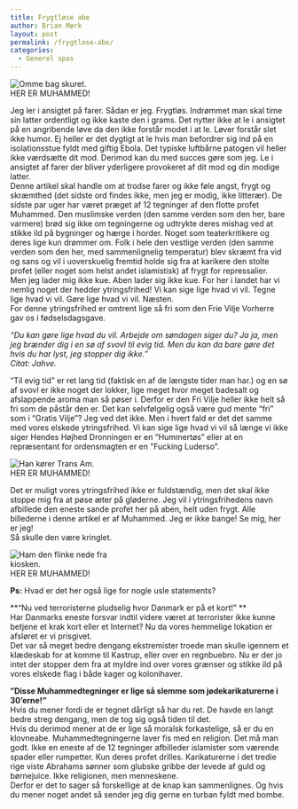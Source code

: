 ```yaml
---
title: Frygtløse abe
author: Brian Mørk
layout: post
permalink: /frygtlose-abe/
categories:
  - Generel spas
---
```

<div class="bitImage bitLeft" style="width: 210px">
  <img src="http://www.abekat.net/wp-content/images/shed.jpg" alt="Omme bag skuret." /><br /> HER ER MUHAMMED!
</div>

Jeg ler i ansigtet på farer. Sådan er jeg. Frygtløs. Indrømmet man skal time sin latter ordentligt og ikke kaste den i grams. Det nytter ikke at le i ansigtet på en angribende løve da den ikke forstår modet i at le. Løver forstår slet ikke humor. Ej heller er det dygtigt at le hvis man befordrer sig ind på en isolationsstue fyldt med giftig Ebola. Det typiske luftbårne patogen vil heller ikke værdsætte dit mod. Derimod kan du med succes gøre som jeg. Le i ansigtet af farer der bliver yderligere provokeret af dit mod og din modige latter.  
Denne artikel skal handle om at trodse farer og ikke føle angst, frygt og skræmthed (det sidste ord findes ikke, men jeg er modig, ikke litterær). De sidste par uger har været præget af 12 tegninger af den flotte profet Muhammed. Den muslimske verden (den samme verden som den her, bare varmere) brød sig ikke om tegningerne og udtrykte deres mishag ved at stikke ild på bygninger og hærge i horder. Noget som teaterkritikere og deres lige kun drømmer om. Folk i hele den vestlige verden (den samme verden som den her, med sammenlignelig temperatur) blev skræmt fra vid og sans og vil i uoverskuelig fremtid holde sig fra at karikere den stolte profet (eller noget som helst andet islamistisk) af frygt for repressalier.  
Men jeg lader mig ikke kue. Aben lader sig ikke kue. For her i landet har vi nemlig noget der hedder ytringsfrihed! Vi kan sige lige hvad vi vil. Tegne lige hvad vi vil. Gøre lige hvad vi vil. Næsten.  
For denne ytringsfrihed er omtrent lige så fri som den Frie Vilje Vorherre gav os i fødselsdagsgave.

*“Du kan gøre lige hvad du vil. Arbejde om søndagen siger du? Ja ja, men jeg brænder dig i en sø af svovl til evig tid. Men du kan da bare gøre det hvis du har lyst, jeg stopper dig ikke.”  
Citat: Jahve.*

“Til evig tid” er ret lang tid (faktisk en af de længste tider man har.) og en sø af svovl er ikke noget der lokker, lige meget hvor meget badesalt og afslappende aroma man så pøser i. Derfor er den Fri Vilje heller ikke helt så fri som de påstår den er. Det kan selvfølgelig også være gud mente “fri” som i “Gratis Vilje”? Jeg ved det ikke. Men i hvert fald er det det samme med vores elskede ytringsfrihed. Vi kan sige lige hvad vi vil så længe vi ikke siger Hendes Højhed Dronningen er en ”Hummertøs” eller at en repræsentant for ordensmagten er en ”Fucking Luderso”.

<div class="bitImage bitCenter" style="width: 468px">
  <img src="http://www.abekat.net/wp-content/images/bil.jpg" alt="Han kører Trans Am." /><br /> HER ER MUHAMMED!
</div>

Det er muligt vores ytringsfrihed ikke er fuldstændig, men det skal ikke stoppe mig fra at pøse æter på gløderne. Jeg vil i ytringsfrihedens navn afbillede den eneste sande profet her på aben, helt uden frygt. Alle billederne i denne artikel er af Muhammed. Jeg er ikke bange! Se mig, her er jeg!  
Så skulle den være kringlet.

<div class="bitImage bitRight" style="width: 200px">
  <img src="http://www.abekat.net/wp-content/images/muhammed.jpg" alt="Ham den flinke nede fra kiosken." /><br /> HER ER MUHAMMED!
</div>

**Ps:** Hvad er det her også lige for nogle usle statements?

**“Nu ved terroristerne pludselig hvor Danmark er på et kort!” **  
Har Danmarks eneste forsvar indtil videre været at terrorister ikke kunne betjene et krak kort eller et Internet? Nu da vores hemmelige lokation er afsløret er vi prisgivet.  
Det var så meget bedre dengang ekstremister troede man skulle igennem et klædeskab for at komme til Kastrup, eller over en regnbuebro. Nu er der jo intet der stopper dem fra at myldre ind over vores grænser og stikke ild på vores elskede flag i både kager og kolonihaver.

**”Disse Muhammedtegninger er lige så slemme som jødekarikaturerne i 30’erne!”**  
Hvis du mener fordi de er tegnet dårligt så har du ret. De havde en langt bedre streg dengang, men de tog sig også tiden til det.  
Hvis du derimod mener at de er lige så moralsk forkastelige, så er du en klovneabe. Muhammedtegningerne laver fis med en religion. Det må man godt. Ikke en eneste af de 12 tegninger afbilleder islamister som værende spader eller rumpetter. Kun deres profet drilles. Karikaturerne i det tredie rige viste Abrahams sønner som glubske gribbe der levede af guld og børnejuice. Ikke religionen, men menneskene.  
Derfor er det to sager så forskellige at de knap kan sammenlignes. Og hvis du mener noget andet så sender jeg dig gerne en turban fyldt med bombe.